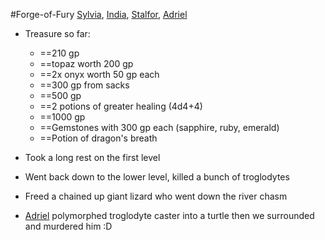 #Forge-of-Fury 
[Sylvia](PCs/Past/Sylvia.md), [India](PCs/Current/India.md), [Stalfor](PCs/Current/Stalfor.md), [Adriel](PCs/Current/Adriel.md)

- Treasure so far:
	- ==210 gp
	- ==topaz worth 200 gp
	- ==2x onyx worth 50 gp each
	- ==300 gp from sacks
	- ==500 gp
	- ==2 potions of greater healing (4d4+4)
	- ==1000 gp
	- ==Gemstones with 300 gp each (sapphire, ruby, emerald)
	- ==Potion of dragon's breath

- Took a long rest on the first level
- Went back down to the lower level, killed a bunch of troglodytes
- Freed a chained up giant lizard who went down the river chasm
- [Adriel](PCs/Current/Adriel.md) polymorphed troglodyte caster into a turtle then we surrounded and murdered him :D